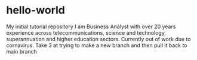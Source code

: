 # hello-world
My initial tutorial repository
I am Business Analyst with over 20 years experience across telecommunications, science and technology, superannuation and higher education sectors.
Currently out of work due to cornavirus.
Take 3 at trying to make a new branch and then pull it back to main branch

